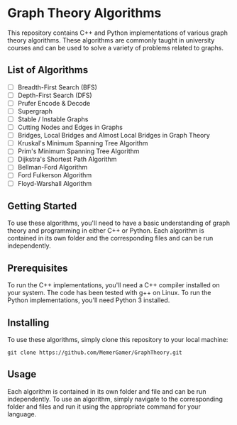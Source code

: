 # Graph Theory Algorithms

This repository contains C++ and Python implementations of various graph theory algorithms. These algorithms are commonly taught in university courses and can be used to solve a variety of problems related to graphs.

## List of Algorithms

- [ ] Breadth-First Search (BFS)
- [ ] Depth-First Search (DFS)
- [ ] Prufer Encode & Decode
- [ ] Supergraph
- [ ] Stable / Instable Graphs
- [ ] Cutting Nodes and Edges in Graphs
- [ ] Bridges, Local Bridges and Almost Local Bridges in Graph Theory
- [ ] Kruskal's Minimum Spanning Tree Algorithm
- [ ] Prim's Minimum Spanning Tree Algorithm
- [ ] Dijkstra's Shortest Path Algorithm
- [ ] Bellman-Ford Algorithm
- [ ] Ford Fulkerson Algorithm
- [ ] Floyd-Warshall Algorithm

## Getting Started

To use these algorithms, you'll need to have a basic understanding of graph theory and programming in either C++ or Python.
Each algorithm is contained in its own folder and the corresponding files and can be run independently.

## Prerequisites

To run the C++ implementations, you'll need a C++ compiler installed on your system. The code has been tested with g++ on Linux. To run the Python implementations, you'll need Python 3 installed.

## Installing

To use these algorithms, simply clone this repository to your local machine:

```console
git clone https://github.com/MemerGamer/GraphTheory.git
```

## Usage

Each algorithm is contained in its own folder and file and can be run independently.
To use an algorithm, simply navigate to the corresponding folder and files and run it using the appropriate command for your language.
